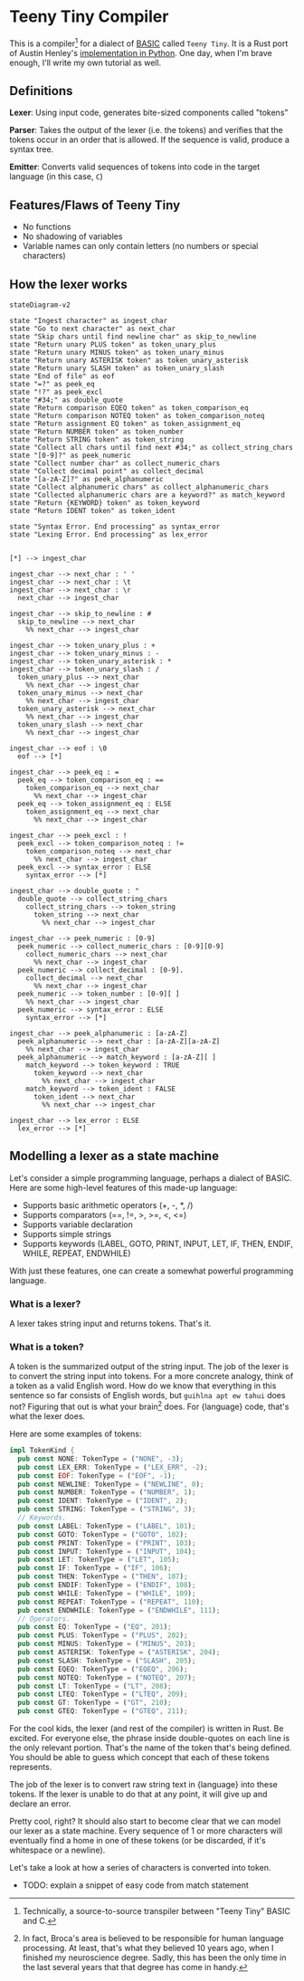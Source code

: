 # Teeny Tiny Compiler

This is a compiler[^technically] for a dialect of [BASIC](https://en.wikipedia.org/wiki/BASIC) called `Teeny Tiny`. It is a Rust port of Austin Henley's [implementation in Python](https://austinhenley.com/blog/teenytinycompiler1.html). One day, when I'm brave enough, I'll write my own tutorial as well.  

## Definitions

**Lexer**: Using input code, generates bite-sized components called "tokens"

**Parser**: Takes the output of the lexer (i.e. the tokens) and verifies that the tokens occur in an order that is allowed. If the sequence is valid, produce a syntax tree.

**Emitter**: Converts valid sequences of tokens into code in the target language (in this case, `C`)  

## Features/Flaws of Teeny Tiny

- No functions
- No shadowing of variables 
- Variable names can only contain letters (no numbers or special characters)

## How the lexer works

```mermaid
stateDiagram-v2

state "Ingest character" as ingest_char
state "Go to next character" as next_char
state "Skip chars until find newline char" as skip_to_newline
state "Return unary PLUS token" as token_unary_plus
state "Return unary MINUS token" as token_unary_minus
state "Return unary ASTERISK token" as token_unary_asterisk
state "Return unary SLASH token" as token_unary_slash
state "End of file" as eof
state "=?" as peek_eq
state "!?" as peek_excl
state "#34;" as double_quote
state "Return comparison EQEQ token" as token_comparison_eq
state "Return comparison NOTEQ token" as token_comparison_noteq
state "Return assignment EQ token" as token_assignment_eq
state "Return NUMBER token" as token_number
state "Return STRING token" as token_string
state "Collect all chars until find next #34;" as collect_string_chars
state "[0-9]?" as peek_numeric
state "Collect number char" as collect_numeric_chars
state "Collect decimal point" as collect_decimal
state "[a-zA-Z]?" as peek_alphanumeric
state "Collect alphanumeric chars" as collect_alphanumeric_chars
state "Collected alphanumeric chars are a keyword?" as match_keyword
state "Return {KEYWORD} token" as token_keyword
state "Return IDENT token" as token_ident

state "Syntax Error. End processing" as syntax_error
state "Lexing Error. End processing" as lex_error


[*] --> ingest_char

ingest_char --> next_char : ' ' 
ingest_char --> next_char : \t
ingest_char --> next_char : \r
  next_char --> ingest_char

ingest_char --> skip_to_newline : #
  skip_to_newline --> next_char
    %% next_char --> ingest_char

ingest_char --> token_unary_plus : +
ingest_char --> token_unary_minus : -
ingest_char --> token_unary_asterisk : *
ingest_char --> token_unary_slash : /
  token_unary_plus --> next_char
    %% next_char --> ingest_char
  token_unary_minus --> next_char
    %% next_char --> ingest_char
  token_unary_asterisk --> next_char
    %% next_char --> ingest_char
  token_unary_slash --> next_char
    %% next_char --> ingest_char

ingest_char --> eof : \0
  eof --> [*]

ingest_char --> peek_eq : =
  peek_eq --> token_comparison_eq : ==
    token_comparison_eq --> next_char
      %% next_char --> ingest_char
  peek_eq --> token_assignment_eq : ELSE
    token_assignment_eq --> next_char
      %% next_char --> ingest_char

ingest_char --> peek_excl : !
  peek_excl --> token_comparison_noteq : !=
    token_comparison_noteq --> next_char
      %% next_char --> ingest_char
  peek_excl --> syntax_error : ELSE
    syntax_error --> [*]

ingest_char --> double_quote : "
  double_quote --> collect_string_chars 
    collect_string_chars --> token_string
      token_string --> next_char
        %% next_char --> ingest_char
  
ingest_char --> peek_numeric : [0-9]
  peek_numeric --> collect_numeric_chars : [0-9][0-9]
    collect_numeric_chars --> next_char
      %% next_char --> ingest_char
  peek_numeric --> collect_decimal : [0-9].
    collect_decimal --> next_char
      %% next_char --> ingest_char
  peek_numeric --> token_number : [0-9][ ]
    %% next_char --> ingest_char
  peek_numeric --> syntax_error : ELSE
    syntax_error --> [*]

ingest_char --> peek_alphanumeric : [a-zA-Z]
  peek_alphanumeric --> next_char : [a-zA-Z][a-zA-Z]
    %% next_char --> ingest_char
  peek_alphanumeric --> match_keyword : [a-zA-Z][ ]
    match_keyword --> token_keyword : TRUE
      token_keyword --> next_char
        %% next_char --> ingest_char
    match_keyword --> token_ident : FALSE
      token_ident --> next_char
        %% next_char --> ingest_char

ingest_char --> lex_error : ELSE
  lex_error --> [*]
```

## Modelling a lexer as a state machine

Let's consider a simple programming language, perhaps a dialect of BASIC. Here are some high-level features of this made-up language:

- Supports basic arithmetic operators (+, -, *, /)
- Supports comparators (==, !=, >, >=, <, <=)
- Supports variable declaration
- Supports simple strings
- Supports keywords (LABEL, GOTO, PRINT, INPUT, LET, IF, THEN, ENDIF, WHILE, REPEAT, ENDWHILE)

With just these features, one can create a somewhat powerful programming language.

### What is a lexer?

A lexer takes string input and returns tokens. That's it.

### What is a token?

A token is the summarized output of the string input. The job of the lexer is to convert the string input into tokens. For a more concrete analogy, think of a token as a valid English word. How do we know that everything in this sentence so far consists of English words, but `guihlna apt ew tahui` does not? Figuring that out is what your brain[^broca] does. For {language} code, that's what the lexer does.

Here are some examples of tokens:

```rust
impl TokenKind {
  pub const NONE: TokenType = ("NONE", -3);
  pub const LEX_ERR: TokenType = ("LEX_ERR", -2);
  pub const EOF: TokenType = ("EOF", -1);
  pub const NEWLINE: TokenType = ("NEWLINE", 0);
  pub const NUMBER: TokenType = ("NUMBER", 1);
  pub const IDENT: TokenType = ("IDENT", 2);
  pub const STRING: TokenType = ("STRING", 3);
  // Keywords.
  pub const LABEL: TokenType = ("LABEL", 101);
  pub const GOTO: TokenType = ("GOTO", 102);
  pub const PRINT: TokenType = ("PRINT", 103);
  pub const INPUT: TokenType = ("INPUT", 104);
  pub const LET: TokenType = ("LET", 105);
  pub const IF: TokenType = ("IF", 106);
  pub const THEN: TokenType = ("THEN", 107);
  pub const ENDIF: TokenType = ("ENDIF", 108);
  pub const WHILE: TokenType = ("WHILE", 109);
  pub const REPEAT: TokenType = ("REPEAT", 110);
  pub const ENDWHILE: TokenType = ("ENDWHILE", 111);
  // Operators.
  pub const EQ: TokenType = ("EQ", 201);
  pub const PLUS: TokenType = ("PLUS", 202);
  pub const MINUS: TokenType = ("MINUS", 203);
  pub const ASTERISK: TokenType = ("ASTERISK", 204);
  pub const SLASH: TokenType = ("SLASH", 205);
  pub const EQEQ: TokenType = ("EQEQ", 206);
  pub const NOTEQ: TokenType = ("NOTEQ", 207);
  pub const LT: TokenType = ("LT", 208);
  pub const LTEQ: TokenType = ("LTEQ", 209);
  pub const GT: TokenType = ("GT", 210);
  pub const GTEQ: TokenType = ("GTEQ", 211);
```

For the cool kids, the lexer (and rest of the compiler) is written in Rust. Be excited. For everyone else, the phrase inside double-quotes on each line is the only relevant portion. That's the name of the token that's being defined. You should be able to guess which concept that each of these tokens represents. 

The job of the lexer is to convert raw string text in {language} into these tokens. If the lexer is unable to do that at any point, it will give up and declare an error. 

Pretty cool, right? It should also start to become clear that we can model our lexer as a state machine. Every sequence of 1 or more characters will eventually find a home in one of these tokens (or be discarded, if it's whitespace or a newline).

Let's take a look at how a series of characters is converted into token.

- TODO: explain a snippet of easy code from match statement


[^technically]: Technically, a source-to-source transpiler between "Teeny Tiny" BASIC and C.
[^broca]: In fact, Broca's area is believed to be responsible for human language processing. At least, that's what they believed 10 years ago, when I finished my neuroscience degree. Sadly, this has been the only time in the last several years that that degree has come in handy.  
